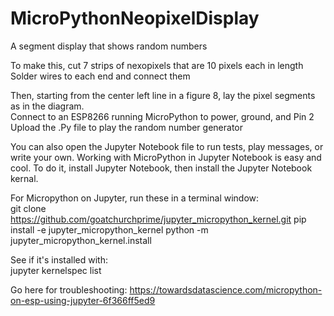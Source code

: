 # MicroPythonNeopixelDisplay
A segment display that shows random numbers

To make this, cut 7 strips of nexopixels that are 10 pixels each in length  
Solder wires to each end and connect them  

Then, starting from the center left line in a figure 8, lay the pixel segments as in the diagram.  
Connect to an ESP8266 running MicroPython to power, ground, and Pin 2  
Upload the .Py file to play the random number generator  

You can also open the Jupyter Notebook file to run tests, play messages, or write your own.
Working with MicroPython in Jupyter Notebook is easy and cool. To do it, install Jupyter Notebook, then install the Jupyter Notebook kernal. 

For Micropython on Jupyter, run these in a terminal window:  
git clone https://github.com/goatchurchprime/jupyter_micropython_kernel.git
pip install -e jupyter_micropython_kernel
python -m jupyter_micropython_kernel.install

See if it's installed with:  
jupyter kernelspec list  

Go here for troubleshooting: https://towardsdatascience.com/micropython-on-esp-using-jupyter-6f366ff5ed9

